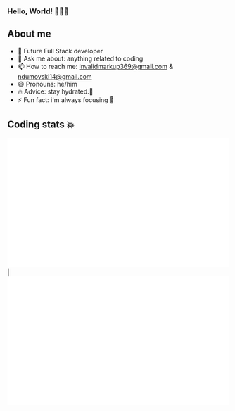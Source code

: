 ### Hello, World! 👨‍💻🌐

## About me


- 🚀 Future Full Stack developer
- 💬 Ask me about: anything related to coding
- 📫 How to reach me: invalidmarkup369@gmail.com & ndumovski14@gmail.com 
- 😄 Pronouns: he/him
- 🔥 Advice: stay hydrated.🙏
- ⚡ Fun fact: i'm always focusing 🎯

## Coding stats 💥

![](https://github.com/invalidmarkup369/github-stats/blob/master/generated/overview.svg) | ![](https://github.com/invalidmarkup369/github-stats/blob/master/generated/languages.svg)




